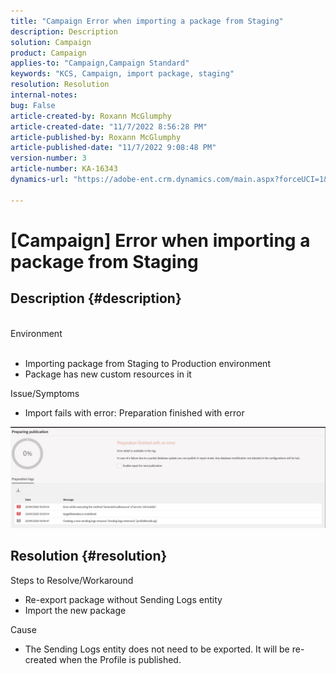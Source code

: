```yaml
---
title: "Campaign Error when importing a package from Staging"
description: Description
solution: Campaign
product: Campaign
applies-to: "Campaign,Campaign Standard"
keywords: "KCS, Campaign, import package, staging"
resolution: Resolution
internal-notes: 
bug: False
article-created-by: Roxann McGlumphy
article-created-date: "11/7/2022 8:56:28 PM"
article-published-by: Roxann McGlumphy
article-published-date: "11/7/2022 9:08:48 PM"
version-number: 3
article-number: KA-16343
dynamics-url: "https://adobe-ent.crm.dynamics.com/main.aspx?forceUCI=1&pagetype=entityrecord&etn=knowledgearticle&id=8c0ff8a1-de5e-ed11-9561-6045bd006704"

---
```

# [Campaign] Error when importing a package from Staging

## Description {#description}

<br>Environment<br><br>
- Importing package from Staging to Production environment
- Package has new custom resources in it

Issue/Symptoms
- Import fails with error: Preparation finished with error


![](assets/___333e555a-e05e-ed11-9561-6045bd006704___.jpeg)




## Resolution {#resolution}

Steps to Resolve/Workaround
- Re-export package without Sending Logs entity
- Import the new package

Cause
- The Sending Logs entity does not need to be exported. It will be re-created when the Profile is published.



